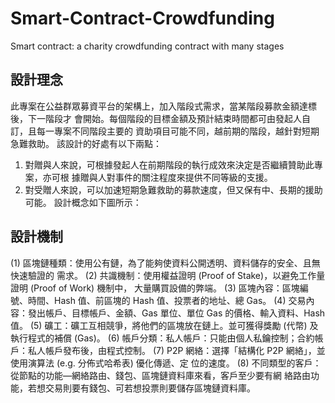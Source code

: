 # Smart-Contract-Crowdfunding
Smart contract: a charity crowdfunding contract with many stages

## 設計理念
此專案在公益群眾募資平台的架構上，加入階段式需求，當某階段募款金額達標後，下一階段才
會開始。每個階段的目標金額及預計結束時間都可由發起人自訂，且每一專案不同階段主要的
資助項目可能不同，越前期的階段，越針對短期急難救助。
該設計的好處有以下兩點：
1. 對贈與人來說，可根據發起人在前期階段的執行成效來決定是否繼續贊助此專案，亦可根
據贈與人對事件的關注程度來提供不同等級的支援。
2. 對受贈人來說，可以加速短期急難救助的募款速度，但又保有中、長期的援助可能。
設計概念如下圖所示：

## 設計機制
(1) 區塊鏈種類：使用公有鏈，為了能夠使資料公開透明、資料儲存的安全、且無快速驗證的
需求。
(2) 共識機制：使用權益證明 (Proof of Stake)，以避免工作量證明 (Proof of Work) 機制中，
大量購買設備的弊端。
(3) 區塊內容：區塊編號、時間、Hash 值、前區塊的 Hash 值、投票者的地址、總 Gas。
(4) 交易內容：發出帳戶、目標帳戶、金額、Gas 單位、單位 Gas 的價格、輸入資料、Hash 值。
(5) 礦工：礦工互相競爭，將他們的區塊放在鏈上。並可獲得獎勵 (代幣) 及執行程式的補償
(Gas)。
(6) 帳戶分類：私人帳戶：只能由個人私鑰控制；合約帳戶：私人帳戶發布後，由程式控制。
(7) P2P 網絡：選擇「結構化 P2P 網絡」，並使用演算法 (e.g. 分佈式哈希表) 優化傳遞、定
位的速度。
(8) 不同類型的客戶：從節點的功能—網絡路由、錢包、區塊鏈資料庫來看，客戶至少要有網
絡路由功能，若想交易則要有錢包、可若想投票則要儲存區塊鏈資料庫。
